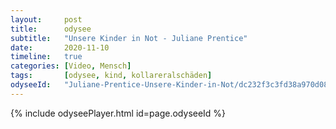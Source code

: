 ```yaml
---
layout:     post
title:      odysee
subtitle:   "Unsere Kinder in Not - Juliane Prentice"
date:       2020-11-10
timeline:   true
categories: [Video, Mensch]
tags:       [odysee, kind, kollareralschäden]
odyseeId:   "Juliane-Prentice-Unsere-Kinder-in-Not/dc232f3c3fd38a970d086c784faa0a9967b53887?r=85K3nVKwErwFSLmY3w6mXQY83BfD1yF4"
---
```

{% include odyseePlayer.html id=page.odyseeId %}
